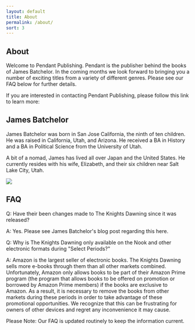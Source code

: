 ```yaml
---
layout: default
title: About
permalink: /about/
sort: 3
---
```



## About

Welcome to Pendant Publishing. Pendant is the publisher behind the books of James Batchelor. In the coming months we look forward to bringing you a number of exciting titles from a variety of different genres. Please see our FAQ below for further details.

If you are interested in contacting Pendant Publishing, please follow this link to learn more:

## James Batchelor

James Batchelor was born in San Jose California, the ninth of ten children. He was raised in California, Utah, and Arizona. He received a BA in History and a BA in Political Science from the University of Utah.

A bit of a nomad, James has lived all over Japan and the United States. He currently resides with his wife, Elizabeth, and their six children near Salt Lake City, Utah.

<img src="{{site.baseurl}}/images/james_batchelor.jpg" class="img-fluid">

## FAQ

Q: Have their been changes made to The Knights Dawning since it was released?

A: Yes. Please see James Batchelor's blog post regarding this here.

Q: Why is The Knights Dawning only available on the Nook and other electronic formats during "Select Periods?"

A: Amazon is the largest seller of electronic books. The Knights Dawning sells more e-books through them than all other markets combined. Unfortunately, Amazon only allows books to be part of their Amazon Prime program (the program that allows books to be offered on promotion or borrowed by Amazon Prime members) if the books are exclusive to Amazon. As a result, it is necessary to remove the books from other markets during these periods in order to take advantage of these promotional opportunities. We recognize that this can be frustrating for owners of other devices and regret any inconvenience it may cause.

Please Note: Our FAQ is updated routinely to keep the information current.